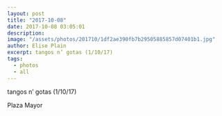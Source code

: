 ```yaml
---
layout: post
title: "2017-10-08"
date: 2017-10-08 03:05:01
description: 
image: "/assets/photos/201710/1df2ae390fb7b29505885857d07401b1.jpg"
author: Elise Plain
excerpt: tangos n’ gotas (1/10/17)
tags: 
  - photos
  - all
---
```


tangos n’ gotas (1/10/17)
<p></p>
Plaza Mayor